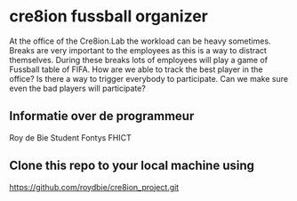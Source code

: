 # cre8ion fussball organizer

At the office of the Cre8ion.Lab the workload can be heavy sometimes. Breaks are very important to the employees as this is a way to distract themselves. During these breaks lots of employees will play a game of Fussball table of FIFA. How are we able to track the best player in the office? Is there a way to trigger everybody to participate. Can we make sure even the bad players will participate?


## Informatie over de programmeur
Roy de Bie
Student Fontys FHICT

## Clone this repo to your local machine using
https://github.com/roydbie/cre8ion_project.git
